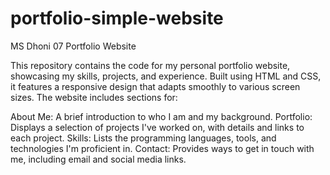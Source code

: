 # portfolio-simple-website
MS Dhoni 07
Portfolio Website

This repository contains the code for my personal portfolio website, showcasing my skills, projects, and experience. Built using HTML and CSS, it features a responsive design that adapts smoothly to various screen sizes. The website includes sections for:

About Me: A brief introduction to who I am and my background.
Portfolio: Displays a selection of projects I've worked on, with details and links to each project.
Skills: Lists the programming languages, tools, and technologies I'm proficient in.
Contact: Provides ways to get in touch with me, including email and social media links.
